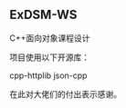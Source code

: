 ## ExDSM-WS
C++面向对象课程设计

项目使用以下开源库：

<a herf="https://github.com/yhirose/cpp-httplib">cpp-httplib</a>
<a herf="https://github.com/open-source-parsers/jsoncpp">json-cpp</a>

在此对大佬们的付出表示感谢。
